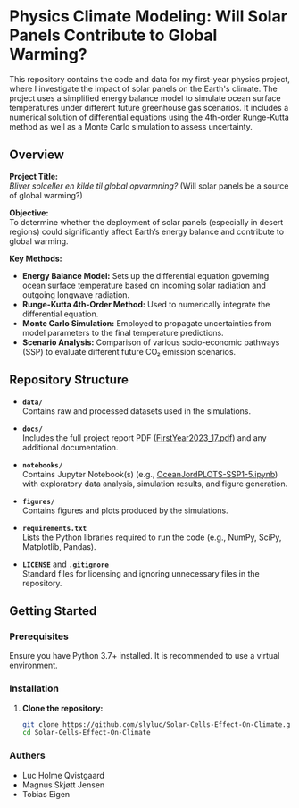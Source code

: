 # Physics Climate Modeling: Will Solar Panels Contribute to Global Warming?

This repository contains the code and data for my first-year physics project, where I investigate the impact of solar panels on the Earth's climate. The project uses a simplified energy balance model to simulate ocean surface temperatures under different future greenhouse gas scenarios. It includes a numerical solution of differential equations using the 4th-order Runge-Kutta method as well as a Monte Carlo simulation to assess uncertainty.

## Overview

**Project Title:**  
*Bliver solceller en kilde til global opvarmning?* (Will solar panels be a source of global warming?)

**Objective:**  
To determine whether the deployment of solar panels (especially in desert regions) could significantly affect Earth’s energy balance and contribute to global warming.

**Key Methods:**
- **Energy Balance Model:** Sets up the differential equation governing ocean surface temperature based on incoming solar radiation and outgoing longwave radiation.
- **Runge-Kutta 4th-Order Method:** Used to numerically integrate the differential equation.
- **Monte Carlo Simulation:** Employed to propagate uncertainties from model parameters to the final temperature predictions.
- **Scenario Analysis:** Comparison of various socio-economic pathways (SSP) to evaluate different future CO₂ emission scenarios.

## Repository Structure

- **`data/`**  
  Contains raw and processed datasets used in the simulations.

- **`docs/`**  
  Includes the full project report PDF ([FirstYear2023_17.pdf](docs/FirstYear2023_17.pdf)) and any additional documentation.

- **`notebooks/`**  
  Contains Jupyter Notebook(s) (e.g., [OceanJordPLOTS-SSP1-5.ipynb](notebooks/OceanJordPLOTS-SSP1-5.ipynb)) with exploratory data analysis, simulation results, and figure generation.

- **`figures/`**  
  Contains figures and plots produced by the simulations.

- **`requirements.txt`**  
  Lists the Python libraries required to run the code (e.g., NumPy, SciPy, Matplotlib, Pandas).

- **`LICENSE`** and **`.gitignore`**  
  Standard files for licensing and ignoring unnecessary files in the repository.

## Getting Started

### Prerequisites

Ensure you have Python 3.7+ installed. It is recommended to use a virtual environment.

### Installation

1. **Clone the repository:**

   ```bash
   git clone https://github.com/slyluc/Solar-Cells-Effect-On-Climate.git
   cd Solar-Cells-Effect-On-Climate

### Authers
- Luc Holme Qvistgaard
- Magnus Skjøtt Jensen
- Tobias Eigen
